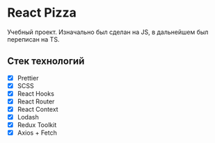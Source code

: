 # React Pizza

Учебный проект. Изначально был сделан на JS, в дальнейшем был переписан на TS.

## Стек технологий

- [x] Prettier
- [x] SCSS
- [x] React Hooks
- [x] React Router
- [x] React Context
- [x] Lodash
- [x] Redux Toolkit
- [x] Axios + Fetch
